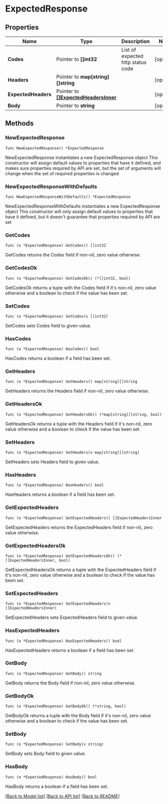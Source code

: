 # ExpectedResponse

## Properties

Name | Type | Description | Notes
------------ | ------------- | ------------- | -------------
**Codes** | Pointer to **[]int32** | List of expected http status code | [optional] 
**Headers** | Pointer to **map[string][]string** |  | [optional] 
**ExpectedHeaders** | Pointer to [**[]ExpectedHeadersInner**](ExpectedHeadersInner.md) |  | [optional] 
**Body** | Pointer to **string** |  | [optional] 

## Methods

### NewExpectedResponse

`func NewExpectedResponse() *ExpectedResponse`

NewExpectedResponse instantiates a new ExpectedResponse object
This constructor will assign default values to properties that have it defined,
and makes sure properties required by API are set, but the set of arguments
will change when the set of required properties is changed

### NewExpectedResponseWithDefaults

`func NewExpectedResponseWithDefaults() *ExpectedResponse`

NewExpectedResponseWithDefaults instantiates a new ExpectedResponse object
This constructor will only assign default values to properties that have it defined,
but it doesn't guarantee that properties required by API are set

### GetCodes

`func (o *ExpectedResponse) GetCodes() []int32`

GetCodes returns the Codes field if non-nil, zero value otherwise.

### GetCodesOk

`func (o *ExpectedResponse) GetCodesOk() (*[]int32, bool)`

GetCodesOk returns a tuple with the Codes field if it's non-nil, zero value otherwise
and a boolean to check if the value has been set.

### SetCodes

`func (o *ExpectedResponse) SetCodes(v []int32)`

SetCodes sets Codes field to given value.

### HasCodes

`func (o *ExpectedResponse) HasCodes() bool`

HasCodes returns a boolean if a field has been set.

### GetHeaders

`func (o *ExpectedResponse) GetHeaders() map[string][]string`

GetHeaders returns the Headers field if non-nil, zero value otherwise.

### GetHeadersOk

`func (o *ExpectedResponse) GetHeadersOk() (*map[string][]string, bool)`

GetHeadersOk returns a tuple with the Headers field if it's non-nil, zero value otherwise
and a boolean to check if the value has been set.

### SetHeaders

`func (o *ExpectedResponse) SetHeaders(v map[string][]string)`

SetHeaders sets Headers field to given value.

### HasHeaders

`func (o *ExpectedResponse) HasHeaders() bool`

HasHeaders returns a boolean if a field has been set.

### GetExpectedHeaders

`func (o *ExpectedResponse) GetExpectedHeaders() []ExpectedHeadersInner`

GetExpectedHeaders returns the ExpectedHeaders field if non-nil, zero value otherwise.

### GetExpectedHeadersOk

`func (o *ExpectedResponse) GetExpectedHeadersOk() (*[]ExpectedHeadersInner, bool)`

GetExpectedHeadersOk returns a tuple with the ExpectedHeaders field if it's non-nil, zero value otherwise
and a boolean to check if the value has been set.

### SetExpectedHeaders

`func (o *ExpectedResponse) SetExpectedHeaders(v []ExpectedHeadersInner)`

SetExpectedHeaders sets ExpectedHeaders field to given value.

### HasExpectedHeaders

`func (o *ExpectedResponse) HasExpectedHeaders() bool`

HasExpectedHeaders returns a boolean if a field has been set.

### GetBody

`func (o *ExpectedResponse) GetBody() string`

GetBody returns the Body field if non-nil, zero value otherwise.

### GetBodyOk

`func (o *ExpectedResponse) GetBodyOk() (*string, bool)`

GetBodyOk returns a tuple with the Body field if it's non-nil, zero value otherwise
and a boolean to check if the value has been set.

### SetBody

`func (o *ExpectedResponse) SetBody(v string)`

SetBody sets Body field to given value.

### HasBody

`func (o *ExpectedResponse) HasBody() bool`

HasBody returns a boolean if a field has been set.


[[Back to Model list]](../README.md#documentation-for-models) [[Back to API list]](../README.md#documentation-for-api-endpoints) [[Back to README]](../README.md)


